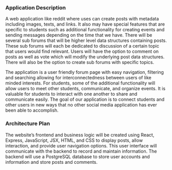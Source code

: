 ### Application Description
A web application like reddit where uses can create posts with metadata including images, texts, and links.
It also may have special features that are specific to students such as additional functionality for creating events and sending messages depending on the time that we have.
There will be several sub forums that will be higher level data structures containing posts.
These sub forums will each be dedicated to discussion of a certain topic that users would find relevant.
Users will have the option to comment on posts as well as vote which will modify the underlying post data structures.
There will also be the option to create sub forums with specific topics.

The application is a user friendly forum page with easy navigation, filtering and searching allowing for interconnectedness between users of like minded interests.
For students, some of the additional functionality will allow users to meet other students, communicate, and organize events.
It is valuable for students to interact with one another to share and communicate easily.
The goal of our application is to connect students and other users in new ways that no other social media application has ever been able to accomplish. 

### Architecture Plan
The website’s frontend and business logic will be created using React, Express, JavaScript, JSX, HTML, and CSS to display posts, allow interaction, and provide user navigation options.
This user interface will communicate with the backend to record and maintain information.
The backend will use a PostgreSQL database to store user accounts and information and store posts and comments.

